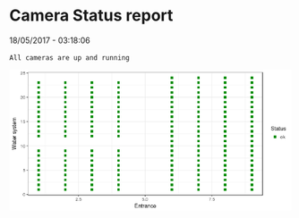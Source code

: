 Camera Status report
================
18/05/2017 - 03:18:06

    All cameras are up and running

![](camreport_files/figure-markdown_github/unnamed-chunk-2-1.png)
